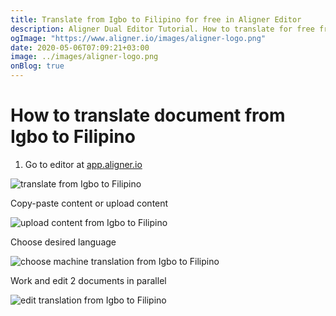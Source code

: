 ```yaml
---
title: Translate from Igbo to Filipino for free in Aligner Editor
description: Aligner Dual Editor Tutorial. How to translate for free from Igbo to Filipino. Aligner is multilingual document management platform. 
ogImage: "https://www.aligner.io/images/aligner-logo.png"
date: 2020-05-06T07:09:21+03:00
image: ../images/aligner-logo.png
onBlog: true
---
```


# How to translate document from Igbo to Filipino

1. Go to editor at [app.aligner.io](https://app.aligner.io "Aligner App web page")

![translate from Igbo to Filipino](../aligner-blank-editor.png "translate from Igbo to Filipino")

Copy-paste content or upload content

![upload content from Igbo to Filipino](../aligner-uploaded-document.png "upload content from Igbo to Filipino")

Choose desired language

![choose machine translation from Igbo to Filipino](../aligner-language-dropdown.png "choose machine translation from Igbo to Filipino")

Work and edit 2 documents in parallel

![edit translation from Igbo to Filipino](../aligner-double-sitded-editor.png "edit translation from Igbo to Filipino")

